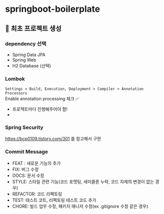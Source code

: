 # springboot-boilerplate

## 🦖 최초 프로젝트 생성

### dependency 선택
  - Spring Data JPA
  - Spring Web
  - H2 Database (선택)

### Lombok
`Settings > Build, Execution, Deployment > Compiler > Annotation Processors` <br>
Enable annotation processing 체크 ✅
* 프로젝트마다 진행해주어야 함!
* 
### Spring Security
https://bcp0109.tistory.com/301 를 참고해서 구현

### Commit Message
- FEAT : 새로운 기능의 추가
- FIX: 버그 수정
- DOCS: 문서 수정
- STYLE: 스타일 관련 기능(코드 포맷팅, 세미콜론 누락, 코드 자체의 변경이 없는 경우)
- REFACTOR: 코드 리펙토링
- TEST: 테스트 코트, 리펙토링 테스트 코드 추가
- CHORE: 빌드 업무 수정, 패키지 매니저 수정(ex .gitignore 수정 같은 경우)
